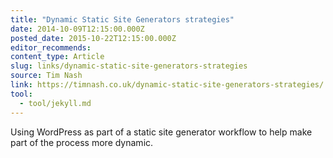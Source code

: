 ```yaml
---
title: "Dynamic Static Site Generators strategies"
date: 2014-10-09T12:15:00.000Z
posted_date: 2015-10-22T12:15:00.000Z
editor_recommends:
content_type: Article
slug: links/dynamic-static-site-generators-strategies
source: Tim Nash
link: https://timnash.co.uk/dynamic-static-site-generators-strategies/
tool:
  - tool/jekyll.md
---
```

Using WordPress as part of a static site generator workflow to help make part of the process more dynamic.



